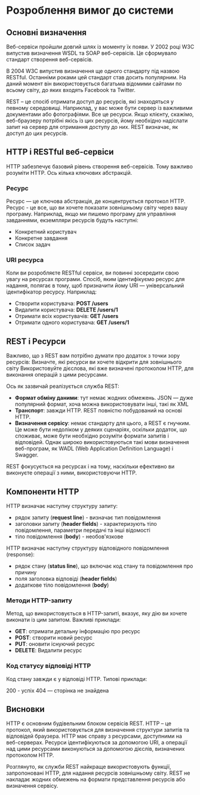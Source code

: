 # Розроблення вимог до системи

## Основні визначення

Веб-сервіси пройшли довгий шлях із моменту їх появи. У 2002 році W3C випустив визначення WSDL та SOAP веб-сервісів. Це сформувало стандарт створення веб-сервісів.

В 2004 W3C випустив визначення ще одного стандарту під назвою RESTful. Останніми роками цей стандарт став досить популярним. На даний момент він використовується багатьма відомими сайтами по всьому світу, до яких входять Facebook та Twitter.

REST – це спосіб отримати доступ до ресурсів, які знаходяться у певному середовищі. Наприклад, у вас може бути сервер із важливими документами або фотографіями. Все це ресурси. Якщо клієнту, скажімо, веб-браузеру потрібні якісь із цих ресурсів, йому необхідно надіслати запит на сервер для отримання доступу до них. REST визначає, як доступ до цих ресурсів.

## HTTP і RESTful веб-сервіси

HTTP забезпечує базовий рівень створення веб-сервісів. Тому важливо розуміти HTTP. Ось кілька ключових абстракцій.

### Ресурс

Ресурс — це ключова абстракція, де концентрується протокол HTTP. Ресурс - це все, що ви хочете показати зовнішньому світу через вашу програму. Наприклад, якщо ми пишемо програму для управління завданнями, екземпляри ресурсів будуть наступні:

- Конкретний користувач
- Конкретне завдання
- Список задач

### URI ресурса

Коли ви розробляєте RESTful сервіси, ви повинні зосередити свою увагу на ресурсах програми. Спосіб, яким ідентифікуємо ресурс для надання, полягає в тому, щоб призначити йому URI — універсальний ідентифікатор ресурсу. Наприклад:

 - Створити користувача: **POST /users**
 - Видалити користувача: **DELETE /users/1**
 - Отримати всіх користувачів: **GET /users**
 - Отримати одного користувача: **GET /users/1**
## REST і Ресурси

Важливо, що з REST вам потрібно думати про додаток з точки зору ресурсів:
Визначте, які ресурси ви хочете відкрити для зовнішнього світу
Використовуйте дієслова, які вже визначені протоколом HTTP, для виконання операцій з цими ресурсами.

Ось як зазвичай реалізується служба REST:

- **Формат обміну даними**: тут немає жодних обмежень. JSON — дуже популярний формат, хоча можна використовувати інші, такі як XML
- **Транспорт**: завжди HTTP. REST повністю побудований на основі HTTP.
- **Визначення сервісу**: немає стандарту для цього, а REST є гнучким. Це може бути недоліком у деяких сценаріях, оскільки додаток, що споживає, може бути необхідно розуміти формати запитів і відповідей. Однак широко використовуються такі мови визначення веб-програм, як WADL (Web Application Definition Language) і Swagger.

REST фокусується на ресурсах і на тому, наскільки ефективно ви виконуєте операції з ними, використовуючи HTTP.

## Компоненти HTTP

HTTP визначає наступну структуру запиту:

- рядок запиту (**request line**) - визначає тип повідомлення
- заголовки запиту (**header fields**) - характеризують тіло повідомлення, параметри передачі та інші відомості
- тіло повідомлення (**body**) - необов'язкове

HTTP визначає наступну структуру відповідного повідомлення (response):

- рядок стану (**status line**), що включає код стану та повідомлення про причину
- поля заголовка відповіді (**header fields**)
- додаткове тіло повідомлення (**body**)

### Методи HTTP-запиту

Метод, що використовується в HTTP-запиті, вказує, яку дію ви хочете виконати із цим запитом. Важливі приклади:

- **GET**: отримати детальну інформацію про ресурс
- **POST**: створити новий ресурс
- **PUT**: оновити існуючий ресурс
- **DELETE**: Видалити ресурс

### Код статусу відповіді HTTP

Код стану завжди є у відповіді HTTP. Типові приклади:

200 - успіх
404 — сторінка не знайдена


## Висновки

HTTP є основним будівельним блоком сервісів REST. HTTP – це протокол, який використовується для визначення структури запитів та відповідей браузера. HTTP має справу з ресурсами, доступними на веб-серверах. Ресурси ідентифікуються за допомогою URI, а операції над цими ресурсами виконуються за допомогою дієслів, визначених протоколом HTTP.

Розглянуто, як служби REST найкраще використовують функції, запропоновані HTTP, для надання ресурсів зовнішньому світу. REST не накладає жодних обмежень на формати представлення ресурсів або визначення сервісу.